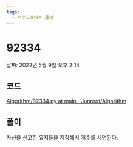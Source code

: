 ```yaml
---
tags:
  - 프로그래머스-풀이
---
```

# 92334

날짜: 2022년 5월 9일 오후 2:14

## 코드

[Algorithm/92334.py at main · Junroot/Algorithm](https://github.com/Junroot/Algorithm/blob/main/programmers/92334.py)

## 풀이

자신을 신고한 유저들을 저장해서 개수를 세면된다.